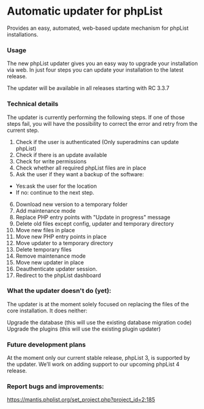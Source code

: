# Automatic updater for phpList

Provides an easy, automated, web-based update mechanism for phpList installations.

### Usage

The new phpList updater gives you an easy way to upgrade your installation via web. In just four steps you can update your installation to the latest release. 

The updater will be available in all releases starting with RC 3.3.7 

### Technical details

The updater is currently performing the following steps. If one of those steps fail, you will have the possibility to correct the error and retry from the current step.

1. Check if the user is authenticated (Only superadmins can update phpList)
2. Check if there is an update available
3. Check for write permissions
4. Check whether all required phpList files are in place
5. Ask the user if they want a backup of the software:
 - Yes:ask the user for the location
 - If no: continue to the next step.
  
6. Download new version to a temporary folder
7. Add maintenance mode
8. Replace PHP entry points with "Update in progress" message
9. Delete old files except config, updater and temporary directory
10. Move new files in place
11. Move new PHP entry points in place
12. Move updater to a temporary directory
13. Delete temporary files
14. Remove maintenance mode
15. Move new updater in place
16. Deauthenticate updater session.
17. Redirect to the phpList dashboard

### What the updater doesn't do (yet):

The updater is at the moment solely focused on replacing the files of the core installation. It does neither:

Upgrade the database (this will use the existing database migration code)
Upgrade the plugins (this will use the existing plugin updater)


### Future development plans

At the moment only our current stable release, phpList 3, is supported by the updater. We’ll work on adding support to our upcoming phpList 4 release.

### Report bugs and improvements: 
https://mantis.phplist.org/set_project.php?project_id=2;185

